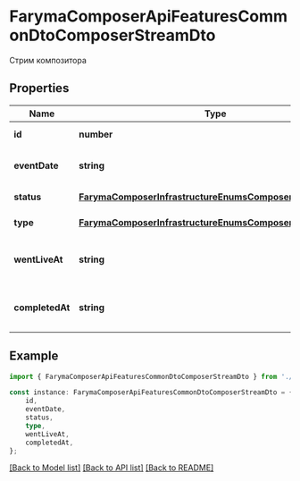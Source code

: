 # FarymaComposerApiFeaturesCommonDtoComposerStreamDto

Стрим композитора

## Properties

Name | Type | Description | Notes
------------ | ------------- | ------------- | -------------
**id** | **number** | Id стрима | [default to undefined]
**eventDate** | **string** | Дата проведения стрима | [default to undefined]
**status** | [**FarymaComposerInfrastructureEnumsComposerStreamStatus**](FarymaComposerInfrastructureEnumsComposerStreamStatus.md) | Статус стрима | [default to undefined]
**type** | [**FarymaComposerInfrastructureEnumsComposerStreamType**](FarymaComposerInfrastructureEnumsComposerStreamType.md) | Тип стрима | [default to undefined]
**wentLiveAt** | **string** | Дата и время начала стрима | [default to undefined]
**completedAt** | **string** | Дата и время завершения стрима | [default to undefined]

## Example

```typescript
import { FarymaComposerApiFeaturesCommonDtoComposerStreamDto } from './api';

const instance: FarymaComposerApiFeaturesCommonDtoComposerStreamDto = {
    id,
    eventDate,
    status,
    type,
    wentLiveAt,
    completedAt,
};
```

[[Back to Model list]](../README.md#documentation-for-models) [[Back to API list]](../README.md#documentation-for-api-endpoints) [[Back to README]](../README.md)
